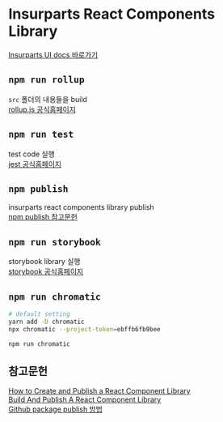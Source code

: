 # Insurparts React Components Library

[Insurparts UI docs 바로가기](https://62fdf76586470e80b0a42114-wigzzoejxu.chromatic.com)

## `npm run rollup`

`src` 폴더의 내용들을 build\
[rollup.js 공식홈페이지](https://rollupjs.org/guide/en)

## `npm run test`

test code 실행\
[jest 공식홈페이지](https://jestjs.io)

## `npm publish`

insurparts react components library publish\
[npm publish 참고문헌](https://dev.to/alexeagleson/how-to-create-and-publish-a-react-component-library-2oe#publishing-your-library)

## `npm run storybook`

storybook library 실행\
[storybook 공식홈페이지](https://storybook.js.org)

## `npm run chromatic`
```zsh
# default setting
yarn add -D chromatic
npx chromatic --project-token=ebffb6fb9bee

npm run chromatic
```

## 참고문헌

[How to Create and Publish a React Component Library](https://dev.to/alexeagleson/how-to-create-and-publish-a-react-component-library-2oe#publishing-your-library)\
[Build And Publish A React Component Library](https://www.youtube.com/watch?v=hf6Z8OZanec)\
[Github package publish 방법](https://min9nim.vercel.app/2021-05-17-github-packages)

